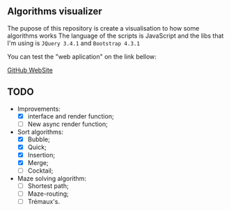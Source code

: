 ## Algorithms visualizer
The pupose of this repository is create a visualisation to how some algorithms works
The language of the scripts is JavaScript and the libs that I'm using is `JQuery 3.4.1` and `Bootstrap 4.3.1`
 
You can test the "web aplication" on the link bellow:

[GitHub WebSite](https://lucasavelino0509.github.io/algorithms-visualizer/)

## TODO
 - Improvements:
	- [X] interface and render function;
	- [ ] New async render function;
 - Sort algorithms:
	- [x] Bubble;
	- [x] Quick;
	- [x] Insertion;
	- [X]  Merge;
	- [ ] Cocktail;
- Maze solving algorithm:
	- [ ] Shortest path;
	- [ ] Maze-routing;
	- [ ] Trémaux's.